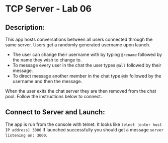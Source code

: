 # TCP Server - Lab 06

## Description:
This app hosts conversations between all users connected through the same server. Users get a randomly generated username upon launch.
* The user can change their username with by typing `@rename` followed by the name they wish to change to.
* To message every user in the chat the user types `@all` followed by their message.
* To direct message another member in the chat type `@dm` followed by the username and then the message.

When the user exits the chat server they are then removed from the chat pool. Follow the instructions below to connect.

## Connect to Server and Launch:
The app is run from the console with telnet. It looks like `telnet [enter host IP address] 3000` If launched successfully you should get a message `server listening on: 3000`.  
